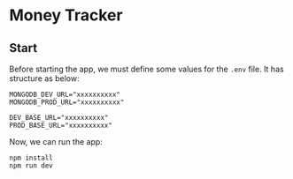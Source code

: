 # Money Tracker

## Start

Before starting the app, we must define some values for the `.env` file. It has structure as below:

```
MONGODB_DEV_URL="xxxxxxxxxx"
MONGODB_PROD_URL="xxxxxxxxxx"

DEV_BASE_URL="xxxxxxxxxx"
PROD_BASE_URL="xxxxxxxxxx"
```

Now, we can run the app:

```
npm install
npm run dev
```
